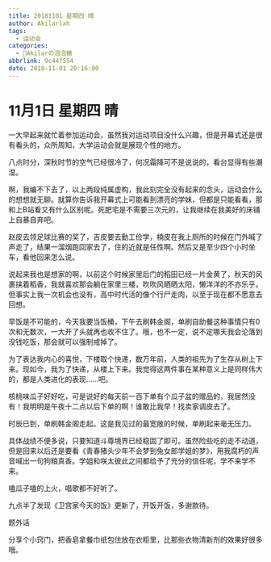 ```yaml
---
title: 20181101 星期四 晴
author: Akilarlxh
tags:
  - 运动会
categories:
  - 🍬Akilarの泡泡糖
abbrlink: 9c44f554
date: 2018-11-01 20:16:00
---
```

# 11月1日 星期四 晴

一大早起来就忙着参加运动会，虽然我对运动项目没什么兴趣，但是开幕式还是很有看头的，众所周知，大学运动会就是展现个性的地方。

八点时分，深秋时节的空气已经很冷了，何况霜降可不是说说的，看台显得有些潮湿。

啊，我编不下去了，以上两段纯属虚构，我此刻完全没有起来的念头，运动会什么的想想就无聊。就算你告诉我开幕式上可能看到漂亮的学妹，但都是只能看看，那和上B站看又有什么区别呢。死肥宅是不需要三次元的，让我继续在我美好的床铺上自暴自弃吧。

赵皮去领足球比赛的奖了，吉皮要去勤工俭学，楠皮在我上厕所的时候在门外喊了声走了，结果一溜烟跑回家去了，住的近就是任性啊。然后又是至少四个小时坐车，看他回来怎么说。

说起来我也是想家的啊，以前这个时候家里后门的稻田已经一片金黄了，秋天的风裹挟着稻香，我就喜欢那会躺在家里三楼，吹吹风晒晒太阳，懒洋洋的不亦乐乎。但事实上我一次机会也没有，高中时代活的像个行尸走肉，以至于现在都不愿意去回想。

早饭是不可能的，今天我要当饭桶，下午去刷韩金阁，单刷自助餐这种事情只有0次和无数次，一大开了头就再也收不住了。哦，也不一定，说不定哪天我会沦落到没钱吃饭，那会就可以强制戒掉了。

为了表达我内心的喜悦，下楼取个快递，数万年前，人类的祖先为了生存从树上下来。现如今，我为了快递，从楼上下来。我觉得这两件事在某种意义上是同样伟大的，都是人类进化的表现……吧。

核桃味瓜子好好吃，可是说好的每天前一百下单有个瓜子盆的赠品的，我居然没有！我明明是午夜十二点以后下单的啊！谁敢比我早！找卖家调皮去了。

时辰已到，单刷韩金阁走起。这是我见过的最宽敞的时候，单刷起来毫无压力。

具体战绩不便多说，只要知道斗尊境界已经稳固了即可。虽然险些吃的走不动道，但是回来以后还是要看《青春猪头少年不会梦到兔女郎学姐的梦》，用我腐朽的声音喊出一句狗粮真香。学姐和咲太彼此之间都给予了充分的信任呢，学不来学不来。

嗑瓜子嗑的上火，唱歌都不好听了。

九点半了发现《卫宫家今天的饭》更新了，开饭开饭，多谢款待。

题外话

分享个小窍门，把香皂拿餐巾纸包住放在衣柜里，比那些衣物清新剂的效果好很多哦。